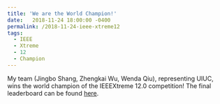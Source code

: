 ```yaml
---
title: 'We are the World Champion!'
date:   2018-11-24 18:00:00 -0400
permalink: /2018-11-24-ieee-xtreme12
tags:
  - IEEE
  - Xtreme
  - 12
  - Champion
---
```


My team (Jingbo Shang, Zhengkai Wu, Wenda Qiu), representing UIUC, wins the world champion of the IEEEXtreme 12.0 competition! The final leaderboard can be found [here](https://ieeextreme.org/wp-content/uploads/2018/11/IEEEXtreme-12.0-Global-Ranking.pdf).